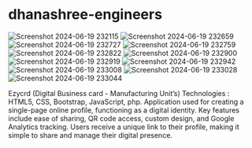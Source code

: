 # dhanashree-engineers
![Screenshot 2024-06-19 232115](https://github.com/user-attachments/assets/1e5005f4-6a71-4168-a381-184520357e0e)
![Screenshot 2024-06-19 232659](https://github.com/user-attachments/assets/b7bd9187-a628-4ca8-9e56-769dc2fd611d)
![Screenshot 2024-06-19 232727](https://github.com/user-attachments/assets/d84d7279-fd04-4e56-b4a5-ce7b8a2f5ac6)
![Screenshot 2024-06-19 232759](https://github.com/user-attachments/assets/136b72e2-3bf8-403f-8cf4-99c875888ec1)
![Screenshot 2024-06-19 232822](https://github.com/user-attachments/assets/186d3eaf-ed48-4134-9315-de13bb0e4b74)
![Screenshot 2024-06-19 232900](https://github.com/user-attachments/assets/d5b8a712-500a-47b4-a077-6b62ae560cb8)
![Screenshot 2024-06-19 232919](https://github.com/user-attachments/assets/ce38cba0-7ff1-4eaf-816c-c7d831c3a3c9)
![Screenshot 2024-06-19 232942](https://github.com/user-attachments/assets/88d15e0e-47da-4cb5-a191-18eb71752c9a)
![Screenshot 2024-06-19 233008](https://github.com/user-attachments/assets/9af39196-a312-4dd7-b42f-41f0be9d14f6)
![Screenshot 2024-06-19 233028](https://github.com/user-attachments/assets/7151099d-81e1-4a75-8947-2cacdb765b96)
![Screenshot 2024-06-19 233044](https://github.com/user-attachments/assets/ba788bbd-680d-45ec-b753-7347ee214ead)

Ezycrd (Digital Business card - Manufacturing Unit’s) 
Technologies : HTML5, CSS, Bootstrap, JavaScript, php. 
Application used for creating a single-page online profile, functioning as a digital identity. 
Key features include ease of sharing, QR code access, custom design, and Google Analytics tracking. 
Users receive a unique link to their profile, making it simple to share and manage their digital presence.



